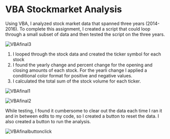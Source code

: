 # VBA Stockmarket Analysis

Using VBA, I analyzed stock market data that spanned three years (2014-2016). To complete this assignment, I created a script that could loop through a small subset of data and then tested the script on the three years.

![VBAfinal3](https://user-images.githubusercontent.com/74504885/124515449-19600e80-dda5-11eb-9225-f88997b1d6ca.PNG)


1. I looped through the stock data and created the ticker symbol for each stock
2. I found the yearly change and percent change for the opening and closing amounts of each stock. For the yearli change I applied a conditional color format for positive and negative values. 
3. I calculated the total sum of the stock volume for each ticker. 

![VBAfinal1](https://user-images.githubusercontent.com/74504885/124515459-20871c80-dda5-11eb-870d-05065e2e7632.PNG)

![VBAfinal2](https://user-images.githubusercontent.com/74504885/124515470-24b33a00-dda5-11eb-99bc-3e119c06dda1.PNG)

While testing, I found it cumbersome to clear out the data each time I ran it and in between edits to my code, so I created a button to reset the data. I also created a button to run the analysis. 

![VBAfinalbuttonclick](https://user-images.githubusercontent.com/74504885/124515436-1402c400-dda5-11eb-93e9-3fde8cf6b0d2.PNG)



